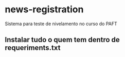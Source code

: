 # news-registration
Sistema para teste de nivelamento no curso do PAFT

<h2>Instalar tudo o quem tem dentro de requeriments.txt</h2>
